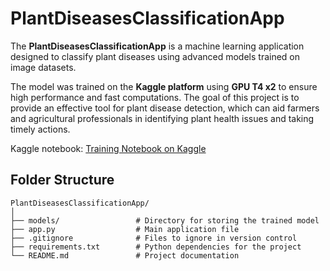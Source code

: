 # PlantDiseasesClassificationApp

The **PlantDiseasesClassificationApp** is a machine learning application designed to classify plant diseases using advanced models trained on image datasets.

The model was trained on the **Kaggle platform** using **GPU T4 x2** to ensure high performance and fast computations. The goal of this project is to provide an effective tool for plant disease detection, which can aid farmers and agricultural professionals in identifying plant health issues and taking timely actions.

Kaggle notebook: [Training Notebook on Kaggle](https://www.kaggle.com/code/dominikolszowy/training-notebook-tfds-plant-village)

## Folder Structure
```plaintext
PlantDiseasesClassificationApp/
│
├── models/                 # Directory for storing the trained model
├── app.py                  # Main application file
├── .gitignore              # Files to ignore in version control
├── requirements.txt        # Python dependencies for the project
└── README.md               # Project documentation

